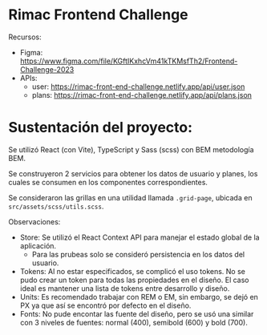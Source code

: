 # Rimac Frontend Challenge

Recursos:

- Figma: https://www.figma.com/file/KGftIKxhcVm41kTKMsfTh2/Frontend-Challenge-2023
- APIs:
  - user: https://rimac-front-end-challenge.netlify.app/api/user.json
  - plans: https://rimac-front-end-challenge.netlify.app/api/plans.json

# Sustentación del proyecto:

Se utilizó React (con Vite), TypeScript y Sass (scss) con BEM metodología BEM.

Se construyeron 2 servicios para obtener los datos de usuario y planes, los cuales se consumen en los componentes correspondientes.

Se consideraron las grillas en una utilidad llamada `.grid-page`, ubicada en `src/assets/scss/utils.scss`.

Observaciones:

- Store: Se utilizó el React Context API para manejar el estado global de la aplicación.
  - Para las prubeas solo se consideró persistencia en los datos del usuario.
- Tokens: Al no estar especificados, se complicó el uso tokens. No se pudo crear un token para todas las propiedades en el diseño. El caso ideal es mantener una lista de tokens entre desarrollo y diseño.
- Units: Es recomendado trabajar con REM o EM, sin embargo, se dejó en PX ya que así se encontró por defecto en el diseño.
- Fonts: No pude encontar las fuente del diseño, pero se usó una similar con 3 niveles de fuentes: normal (400), semibold (600) y bold (700).
